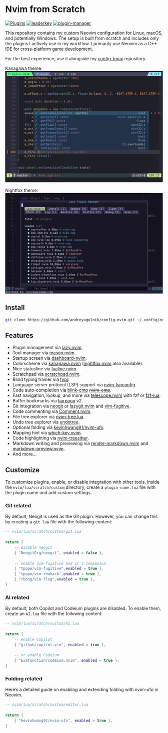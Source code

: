 # Nvim from Scratch

[![Plugins](https://dotfyle.com/andreyugolnik/config-nvim-nvim/badges/plugins?style=flat)](https://dotfyle.com/andreyugolnik/config-nvim-nvim)
[![leaderkey](https://dotfyle.com/andreyugolnik/config-nvim-nvim/badges/leaderkey?style=flat)](https://dotfyle.com/andreyugolnik/config-nvim-nvim)
[![plugin-manager](https://dotfyle.com/andreyugolnik/config-nvim-nvim/badges/plugin-manager?style=flat)](https://dotfyle.com/andreyugolnik/config-nvim-nvim)

This repository contains my custom Neovim configuration for Linux, macOS, and potentially Windows. The setup is built from scratch and includes only the plugins I actively use in my workflow. I primarily use Neovim as a C++ IDE for cross-platform game development.

For the best experience, use it alongside my [config-tmux](https://github.com/andreyugolnik/config-tmux.git) repository.

Kanagawa theme:
![kanagawa theme](https://github.com/andreyugolnik/config-nvim/blob/master/nvim-kanagawa.png?raw=true)

Nightfox theme:
![nightfox theme](https://github.com/andreyugolnik/config-nvim/blob/master/nvim-nightfox.png?raw=true)

## Install

```sh
git clone https://github.com/andreyugolnik/config-nvim.git ~/.config/nvim
```

## Features

- Plugin management via [lazy.nvim](https://github.com/folke/lazy.nvim.git).
- Tool manager via [mason.nvim](https://github.com/williamboman/mason.nvim).
- Startup screen via [dashboard-nvim](https://github.com/nvimdev/dashboard-nvim).
- Colorscheme via [kanagawa.nvim](https://github.com/rebelot/kanagawa.nvim) ([nightfox.nvim](https://github.com/EdenEast/nightfox.nvim) also available).
- Nice statusline via [lualine.nvim](https://github.com/nvim-lualine/lualine.nvim).
- Scratchpad via [scratchpad.nvim](https://github.com/athar-qadri/scratchpad.nvim).
- Blind typing trainer via [typr](https://github.com/nvzone/typ).
- Language server protocol (LSP) support via [nvim-lspconfig](https://github.com/neovim/nvim-lspconfig).
- Code auto-completion via [blink-cmp](https://github.com/Saghen/blink.cmp) ~~[nvim-cmp](https://github.com/hrsh7th/nvim-cmp)~~.
- Fast navigation, lookup, and more via [telescope.nvim](https://github.com/nvim-telescope/telescope.nvim) with fzf or [fzf-lua](https://github.com/ibhagwan/fzf-lua).
- Buffer bookmarks via [harpoon](https://github.com/ThePrimeagen/harpoon) v2.
- Git integration via [neogit](https://github.com/NeogitOrg/neogit) or [lazygit.nvim](https://github.com/kdheepak/lazygit.nvim) and [vim-fugitive](https://github.com/tpope/vim-fugitive).
- Code commenting via [Comment.nvim](https://github.com/numToStr/Comment.nvim).
- File tree explorer via [nvim-tree.lua](https://github.com/nvim-tree/nvim-tree.lua).
- Undo tree explorer via [undotree](https://github.com/mbbill/undotree).
- Optional folding via [kevinhwang91/nvim-ufo](https://github.com/kevinhwang91/nvim-ufo).
- Mapping hint via [which-key.nvim](https://github.com/folke/which-key.nvi).
- Code highlighting via [nvim-treesitter](https://github.com/nvim-treesitter/nvim-treesitter).
- Markdown writing and previewing via [render-markdown.nvim](https://github.com/MeanderingProgrammer/render-markdown.nvim) and [markdown-preview.nvim](https://github.com/iamcco/markdown-preview.nvim).
- And more...

## Customize

To customize plugins, enable, or disable integration with other tools, inside the `nvim/lua/scratch/custom` directory, create a `plugin-name.lua` file with the plugin name and add custom settings.

### Git related

By default, Neogit is used as the Git plugin. However, you can change this by creating a `git.lua` file with the following content:

```lua
-- nvim/lua/scratch/custom/git.lua

return {
    -- disable neogit
    { "NeogitOrg/neogit", enabled = false },

    -- enable vim-fugitive and it's companion
    { "tpope/vim-fugitive",enabled = true },
    { "tpope/vim-rhubarb",enabled = true },
    { "rbong/vim-flog",enabled = true },
}
```

### AI related

By default, both Copilot and Codeium plugins are disabled. To enable them, create an `AI.lua` file with the following content:

```lua
-- nvim/lua/scratch/custom/AI.lua

return {
    -- enable Copilot
    { "github/copilot.vim", enabled = true },

    -- or enable Codeium
    { "Exafunction/codeium.nvim", enabled = true },
}
```

### Folding related

Here’s a detailed guide on enabling and extending folding with nvim-ufo in Neovim.

```lua
-- nvim/lua/scratch/custom/editor.lua

return {
    { "kevinhwang91/nvim-ufo", enabled = true },
}
```
